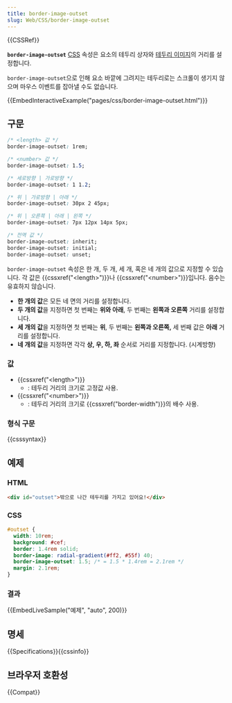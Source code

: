```yaml
---
title: border-image-outset
slug: Web/CSS/border-image-outset
---
```


{{CSSRef}}

**`border-image-outset`** [CSS](/ko/docs/Web/CSS) 속성은 요소의 테두리 상자와 [테두리 이미지](/ko/docs/Web/CSS/border-image)의 거리를 설정합니다.

`border-image-outset`으로 인해 요소 바깥에 그려지는 테두리로는 스크롤이 생기지 않으며 마우스 이벤트를 잡아낼 수도 없습니다.

{{EmbedInteractiveExample("pages/css/border-image-outset.html")}}

## 구문

```css
/* <length> 값 */
border-image-outset: 1rem;

/* <number> 값 */
border-image-outset: 1.5;

/* 세로방향 | 가로방향 */
border-image-outset: 1 1.2;

/* 위 | 가로방향 | 아래 */
border-image-outset: 30px 2 45px;

/* 위 | 오른쪽 | 아래 | 왼쪽 */
border-image-outset: 7px 12px 14px 5px;

/* 전역 값 */
border-image-outset: inherit;
border-image-outset: initial;
border-image-outset: unset;
```

`border-image-outset` 속성은 한 개, 두 개, 세 개, 혹은 네 개의 값으로 지정할 수 있습니다. 각 값은 {{cssxref("&lt;length&gt;")}}나 {{cssxref("&lt;number&gt;")}}입니다. 음수는 유효하지 않습니다.

- **한 개의 값**은 모든 네 면의 거리를 설정합니다.
- **두 개의 값**을 지정하면 첫 번째는 **위와 아래**, 두 번째는 **왼쪽과 오른쪽** 거리를 설정합니다.
- **세 개의 값**을 지정하면 첫 번째는 **위**, 두 번째는 **왼쪽과 오른쪽,** 세 번째 값은 **아래** 거리를 설정합니다.
- **네 개의 값**을 지정하면 각각 **상, 우, 하, 좌** 순서로 거리를 지정합니다. (시계방향)

### 값

- {{cssxref("&lt;length&gt;")}}
  - : 테두리 거리의 크기로 고정값 사용.
- {{cssxref("&lt;number&gt;")}}
  - : 테두리 거리의 크기로 {{cssxref("border-width")}}의 배수 사용.

### 형식 구문

{{csssyntax}}

## 예제

### HTML

```html
<div id="outset">밖으로 나간 테두리를 가지고 있어요!</div>
```

### CSS

```css
#outset {
  width: 10rem;
  background: #cef;
  border: 1.4rem solid;
  border-image: radial-gradient(#ff2, #55f) 40;
  border-image-outset: 1.5; /* = 1.5 * 1.4rem = 2.1rem */
  margin: 2.1rem;
}
```

### 결과

{{EmbedLiveSample("예제", "auto", 200)}}

## 명세

{{Specifications}}{{cssinfo}}

## 브라우저 호환성

{{Compat}}
